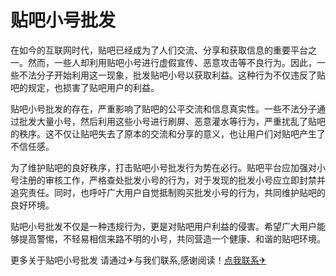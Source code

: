 # 贴吧小号批发

在如今的互联网时代，贴吧已经成为了人们交流、分享和获取信息的重要平台之一。然而，一些人却利用贴吧小号进行虚假宣传、恶意攻击等不良行为。因此，一些不法分子开始利用这一现象，批发贴吧小号以获取利益。这种行为不仅违反了贴吧的规定，也损害了贴吧用户的利益。

贴吧小号批发的存在，严重影响了贴吧的公平交流和信息真实性。一些不法分子通过批发大量小号，然后利用这些小号进行刷屏、恶意灌水等行为，严重扰乱了贴吧的秩序。这不仅让贴吧失去了原本的交流和分享的意义，也让用户们对贴吧产生了不信任感。

为了维护贴吧的良好秩序，打击贴吧小号批发行为势在必行。贴吧平台应加强对小号注册的审核工作，严格查处批发小号的行为，对于发现的批发小号应立即封禁并追究责任。同时，也呼吁广大用户自觉抵制购买批发小号的行为，共同维护贴吧的良好环境。

贴吧小号批发不仅是一种违规行为，更是对贴吧用户利益的侵害。希望广大用户能够提高警惕，不轻易相信来路不明的小号，共同营造一个健康、和谐的贴吧环境。

更多关于贴吧小号批发 请通过✈与我们联系,感谢阅读！[点我联系✈](https://app.k02.cc)